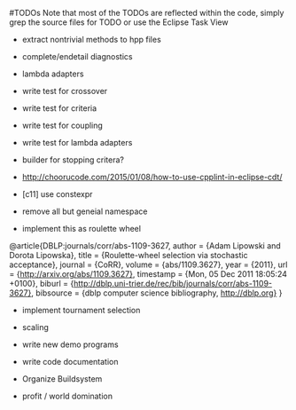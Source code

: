 #TODOs
Note that most of the TODOs are reflected within the code, simply grep the source files for TODO or use the Eclipse Task View

* extract nontrivial methods to hpp files
* complete/endetail diagnostics
* lambda adapters
* write test for crossover
* write test for criteria
* write test for coupling
* write test for lambda adapters

* builder for stopping critera?

* http://choorucode.com/2015/01/08/how-to-use-cpplint-in-eclipse-cdt/

* [c11] use constexpr

* remove all but geneial namespace


* implement this as roulette wheel 

@article{DBLP:journals/corr/abs-1109-3627,
  author    = {Adam Lipowski and
               Dorota Lipowska},
  title     = {Roulette-wheel selection via stochastic acceptance},
  journal   = {CoRR},
  volume    = {abs/1109.3627},
  year      = {2011},
  url       = {http://arxiv.org/abs/1109.3627},
  timestamp = {Mon, 05 Dec 2011 18:05:24 +0100},
  biburl    = {http://dblp.uni-trier.de/rec/bib/journals/corr/abs-1109-3627},
  bibsource = {dblp computer science bibliography, http://dblp.org}
}

* implement tournament selection


* scaling

* write new demo programs
* write code documentation

* Organize Buildsystem

* profit / world domination
